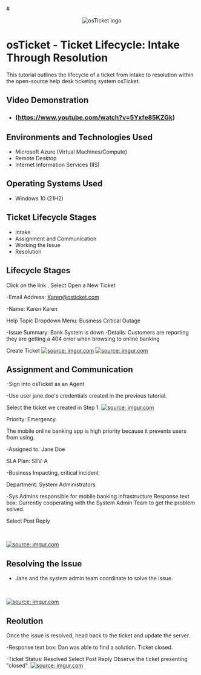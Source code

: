 #<p align="center">
<img src="https://i.imgur.com/Clzj7Xs.png" alt="osTicket logo"/>
</p>

<h1>osTicket - Ticket Lifecycle: Intake Through Resolution</h1>
This tutorial outlines the lifecycle of a ticket from intake to resolution within the open-source help desk ticketing system osTicket.<br />


<h2>Video Demonstration</h2>

- ### (https://www.youtube.com/watch?v=5Yxfe85KZGk)

<h2>Environments and Technologies Used</h2>

- Microsoft Azure (Virtual Machines/Compute)
- Remote Desktop
- Internet Information Services (IIS)

<h2>Operating Systems Used </h2>

- Windows 10</b> (21H2)

<h2>Ticket Lifecycle Stages</h2>

- Intake
- Assignment and Communication
- Working the Issue
- Resolution

<h2>Lifecycle Stages</h2>
Click on the link .
Select Open a New Ticket

-Email Address: Karen@osticket.com

-Name: Karen Karen

Help Topic Dropdown Menu: Business Critical Outage

-Issue Summary: Bank System is down
-Details: Customers are reporting they are getting a 404 error when browsing to online banking

Create Ticket
<a href="https://imgur.com/vlBPk7F"><img src="https://i.imgur.com/vlBPk7F.png" title="source: imgur.com" /></a>
<a href="https://imgur.com/fKZ287v"><img src="https://i.imgur.com/fKZ287v.png" title="source: imgur.com" /></a>
<p>

<h2>Assignment and Communication</h2>

-Sign into osTicket as an Agent

-Use user jane.doe's credentials created in the previous tutorial.

Select the ticket we created in Step 1.
<a href="https://imgur.com/2V312mn"><img src="https://i.imgur.com/2V312mn.png" title="source: imgur.com" /></a>
</p>
<p>
Priority: Emergency.

 The mobile online banking app is high priority because it prevents users from using.

  -Assigned to: Jane Doe

  SLA Plan: SEV-A

  -Business Impacting, critical incident

  Department: System Administrators

  -Sys Admins responsible for mobile banking infrastructure
Response text box: Currently cooperating with the System Admin Team to get the problem solved.

  Select Post Reply
</p>

<br />

<p>
<a href="https://imgur.com/mlCDZkG"><img src="https://i.imgur.com/mlCDZkG.png" title="source: imgur.com" /></a>
</p>
<p>
<h2> Resolving the Issue</h2>
  
  - Jane and the system admin team coordinate to solve the issue.
</p>
<br />

<p>
<a href="https://imgur.com/EBlBgN4"><img src="https://i.imgur.com/EBlBgN4.png" title="source: imgur.com" /></a>
</p>
<p>
<h2>Reolution</h2>
Once the issue is resolved, head back to the ticket and update the server.

-Response text box: Dan was able to find a solution. Ticket closed.

-Ticket Status: Resolved
Select Post Reply
Observe the ticket presenting "closed".
<a href="https://imgur.com/rFCRgrK"><img src="https://i.imgur.com/rFCRgrK.png" title="source: imgur.com" /></a>

</p>
<br /> 
